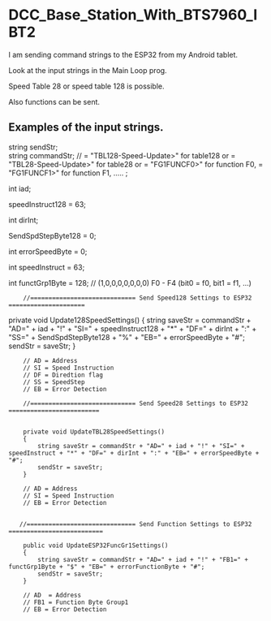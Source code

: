 # DCC_Base_Station_With_BTS7960_IBT2
 

I am sending command strings to the ESP32 from my Android tablet.

Look at the input strings in the Main Loop prog.

Speed Table 28 or speed table 128 is possible.

Also functions can be sent.

Examples of the input strings.
------------------------------

string sendStr;    
string commandStr;	// = "TBL128-Speed-Update>" for table128 or = "TBL28-Speed-Update>" for table28 or 
                                      = "FG1FUNCF0>" for function F0, = "FG1FUNCF1>" for function F1, ..... ;

int iad;

speedInstruct128 = 63;

int dirInt;

SendSpdStepByte128 = 0;

int errorSpeedByte = 0;

int speedInstruct = 63;

int functGrp1Byte = 128;         // (1,0,0,0,0,0,0,0)   F0 - F4 (bit0 = f0, bit1 = f1, ...) 


        //============================= Send Speed128 Settings to ESP32 =====================

private void Update128SpeedSettings()
        {
            string saveStr = commandStr + "AD=" + iad + "!" + "SI=" + speedInstruct128 + "*" + "DF=" + dirInt + ":" +
                                       "SS=" + SendSpdStepByte128 + "%" + "EB=" + errorSpeedByte + "#";
            sendStr = saveStr;
        }

        // AD = Address
        // SI = Speed Instruction
        // DF = Diredtion flag
        // SS = SpeedStep
        // EB = Error Detection

        //============================= Send Speed28 Settings to ESP32 =========================


        private void UpdateTBL28SpeedSettings()
        {
            string saveStr = commandStr + "AD=" + iad + "!" + "SI=" + speedInstruct + "*" + "DF=" + dirInt + ":" + "EB=" + errorSpeedByte + "#";
            sendStr = saveStr;
        }

        // AD = Address
        // SI = Speed Instruction
        // EB = Error Detection

 
       //============================== Send Function Settings to ESP32 ==========================

        public void UpdateESP32FuncGr1Settings()
        {
            string saveStr = commandStr + "AD=" + iad + "!" + "FB1=" + functGrp1Byte + "$" + "EB=" + errorFunctionByte + "#";
            sendStr = saveStr;
        }

        // AD  = Address
        // FB1 = Function Byte Group1
        // EB = Error Detection

